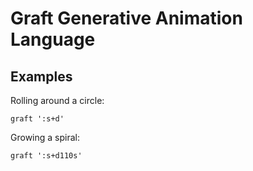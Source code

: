 # Graft Generative Animation Language

## Examples

Rolling around a circle:

```graft ':s+d'```

Growing a spiral:

```graft ':s+d110s'```
